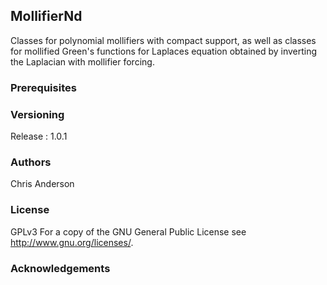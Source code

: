 ## MollifierNd

Classes for polynomial mollifiers with compact support, as well as classes for mollified Green's functions for Laplaces equation obtained by inverting the Laplacian with mollifier forcing. 


### Prerequisites

### Versioning

Release : 1.0.1

### Authors

Chris Anderson

### License

GPLv3  For a copy of the GNU General Public License see <http://www.gnu.org/licenses/>.

### Acknowledgements




